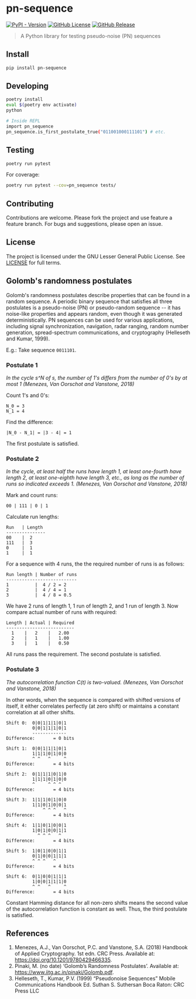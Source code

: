 # pn-sequence

[![PyPI - Version](https://img.shields.io/pypi/v/pn-sequence)](https://pypi.org/project/pn-sequence/)
[![GitHub License](https://img.shields.io/github/license/0xrivst/pn-sequence)](/LICENSE)
[![GitHub Release](https://img.shields.io/github/v/release/0xrivst/pn-sequence)](https://github.com/0xrivst/pn-sequence/releases)

> A Python library for testing pseudo-noise (PN) sequences

## Install

```bash
pip install pn-sequence
```

## Developing

```bash
poetry install
eval $(poetry env activate)
python

# Inside REPL
import pn_sequence
pn_sequence.is_first_postulate_true("011001000111101") # etc.
```

## Testing

```bash
poetry run pytest
```

For coverage:

```bash
poetry run pytest --cov=pn_sequence tests/
```

## Contributing

Contributions are welcome. Please fork the project and use feature a feature branch. For bugs and suggestions, please open an issue.

## License

The project is licensed under the GNU Lesser General Public License. See [LICENSE](/LICENSE) for full terms.

## Golomb's randomness postulates

Golomb's randomness postulates describe properties that can be found in a random sequence. A periodic binary sequence that satisfies all three postulates is a pseudo-noise (PN) or pseudo-random sequence -- it has noise-like properties and appears random, even though it was generated deterministically. PN sequences can be used for various applications, including signal synchronization, navigation, radar ranging, random number generation, spread-spectrum communications, and cryptography (Helleseth and Kumar, 1999).

E.g.: Take sequence `0011101`.

### Postulate 1

_In the cycle s^N of s, the number of 1's differs from the number of 0's by at most 1 (Menezes, Van Oorschot and Vanstone, 2018)_

Count 1's and 0's:

```
N_0 = 3
N_1 = 4
```

Find the difference:

```
|N_0 - N_1| = |3 - 4| = 1
```

The first postulate is satisfied.

### Postulate 2

_In the cycle, at least half the runs have length 1, at least one-fourth have length 2, at least one-eighth have length 3, etc., as long as the number of runs so indicated exceeds 1. (Menezes, Van Oorschot and Vanstone, 2018)_

Mark and count runs:

```
00 | 111 | 0 | 1
```

Calculate run lengths:

```
Run   | Length
---------------
00    |  2
111   |  3
0     |  1
1     |  1
```

For a sequence with 4 runs, the the required number of runs is as follows:

```
Run length | Number of runs
---------------------------
1          |  4 / 2 = 2
2          |  4 / 4 = 1
3          |  4 / 8 = 0.5
```

We have 2 runs of length 1, 1 run of length 2, and 1 run of length 3. Now compare actual number of runs with required:

```
Length | Actual | Required
--------------------------
  1    |   2    |   2.00
  2    |   1    |   1.00
  3    |   1    |   0.50
```

All runs pass the requirement. The second postulate is satisfied.

### Postulate 3

_The autocorrelation function C(t) is two-valued. (Menezes, Van Oorschot and Vanstone, 2018)_

In other words, when the sequence is compared with shifted versions of itself, it either correlates perfectly (at zero shift) or maintains a constant correlation at all other shifts.

```
Shift 0:  0|0|1|1|1|0|1
          0|0|1|1|1|0|1
          -------------
Difference:       = 0 bits

Shift 1:  0|0|1|1|1|0|1
          1|1|1|0|1|0|0
          ^ ^   ^     ^
Difference:       = 4 bits

Shift 2:  0|1|1|1|0|1|0
          1|1|1|0|1|0|0
          ^     ^ ^ ^
Difference:       = 4 bits

Shift 3:  1|1|1|0|1|0|0
          1|1|0|1|0|0|1
              ^ ^ ^   ^
Difference:       = 4 bits

Shift 4:  1|1|0|1|0|0|1
          1|0|1|0|0|1|1
            ^ ^ ^   ^
Difference:       = 4 bits

Shift 5:  1|0|1|0|0|1|1
          0|1|0|0|1|1|1
          ^ ^ ^   ^
Difference:       = 4 bits

Shift 6:  0|1|0|0|1|1|1
          1|0|0|1|1|1|0
          ^ ^   ^     ^
Difference:       = 4 bits
```

Constant Hamming distance for all non-zero shifts means the second value of the autocorrelation function is constant as well. Thus, the third postulate is satisfied.

## References

1. Menezes, A.J., Van Oorschot, P.C. and Vanstone, S.A. (2018) Handbook of Applied Cryptography. 1st edn. CRC Press. Available at: https://doi.org/10.1201/9780429466335.
2. Pinaki, M. (no date) ‘Golomb’s Randomness Postulates’. Available at: https://www.iitg.ac.in/pinaki/Golomb.pdf.
3. Helleseth, T., Kumar, P.V. (1999) “Pseudonoise Sequences” Mobile Communications Handbook Ed. Suthan S. Suthersan Boca Raton: CRC Press LLC
